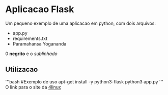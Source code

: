 # Aplicacao Flask

Um pequeno exemplo de uma aplicacao em python, com dois arquivos:

- app.py
- requirements.txt
- Paramahansa Yogananda

0 **negrito** e o *sublinhado*

## Utilizacao

'''bash
#Exemplo de uso
apt-get install -y python3-flask
python3 app.py
'''
O link para o site da [4linux](https://4linux.com.br)
